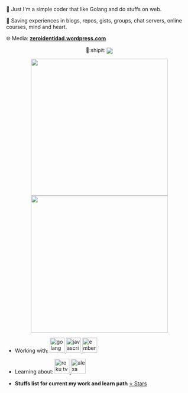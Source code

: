 👀 Just I'm a simple coder that like Golang and do stuffs on web.

🔖 Saving experiences in blogs, repos, gists, groups, chat servers, online courses, mind and heart. 

🌐 Media: **[zeroidentidad.wordpress.com](https://zeroidentidad.wordpress.com)**

<p align="center">
  👋:shipit:
  <img align='center' src="https://visitor-badge.laobi.icu/badge?page_id=zeroidentidad.visitor-badge">
</p>

<p align="center">
  <img align="center" src="https://github-readme-stats.vercel.app/api?username=zeroidentidad&show_icons=true&theme=dark" width="370">
  <img align="center" src="https://github-readme-stats.vercel.app/api/top-langs/?username=zeroidentidad&layout=compact&theme=dark&langs_count=10&hide=css,scss,html,java,kotlin,objective-c,less,typescript,ruby,starlark,vue,tsql,assembly,hack,python,makefile,perl,c,shell,batchfile,smarty,php,dockerfile,c%2B%2B" width="370"/>  
</p>

- Working with:
<a href="https://go.dev/" target="_blank"> <img src="https://cdn.jsdelivr.net/gh/devicons/devicon/icons/go/go-original.svg" alt="golang" width="40" height="40"/> </a>
<a href="https://developer.mozilla.org/en-US/docs/Web/JavaScript" target="_blank"> <img src="https://cdn.jsdelivr.net/gh/devicons/devicon/icons/javascript/javascript-original.svg" alt="javascript" width="40" height="40"/> </a>
<a href="https://emberjs.com/" target="_blank"> <img src="https://cdn.jsdelivr.net/gh/devicons/devicon/icons/ember/ember-original-wordmark.svg" alt="emberjs" width="40" height="40"/> </a>

- Learning about:
<a href="https://roku.com" target="_blank"> <img src="https://symbols.getvecta.com/stencil_94/100_roku.3b82187dab.svg" alt="roku tv" width="40" height="40"/> </a>
<a href="https://developer.amazon.com/es-ES/alexa" target="_blank"> <img src="https://symbols.getvecta.com/stencil_15/0_alexa-skill.fdb036993a.svg" alt="alexa skill" width="40" height="40"/> </a>

- **Stuffs list for current my work and learn path** [⭐️ Stars](https://github.com/zeroidentidad?tab=stars)
